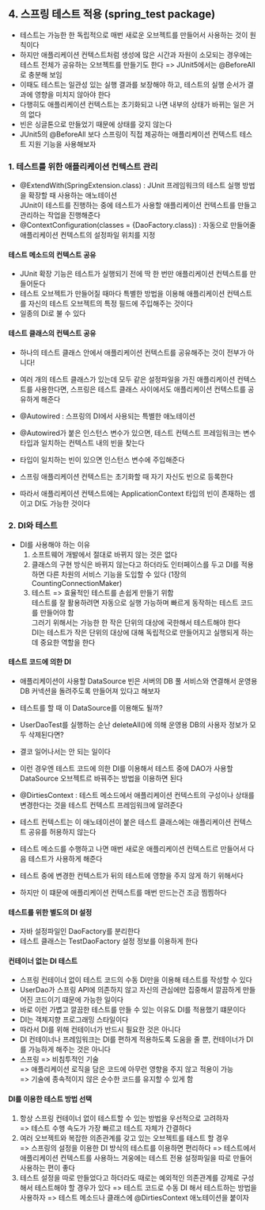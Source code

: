 ## 4. 스프링 테스트 적용 (spring_test package)

- 테스트는 가능한 한 독립적으로 매번 새로운 오브젝트를 만들어서 사용하는 것이 원칙이다
- 하지만 애플리케이션 컨텍스트처럼 생성에 많은 시간과 자원이 소모되는 경우에는 테스트 전체가 공유하는 오브젝트를 만들기도 한다 => JUnit5에서는 @BeforeAll로 충분해 보임
- 이때도 테스트는 일관성 있는 실행 결과를 보장해야 하고, 테스트의 실행 순서가 결과에 영향을 미치지 않아야 한다
- 다행히도 애플리케이션 컨텍스트는 초기화되고 나면 내부의 상태가 바뀌는 일은 거의 없다
- 빈은 싱글톤으로 만들었기 때문에 상태를 갖지 않는다
- JUnit5의 @BeforeAll 보다 스프링이 직접 제공하는 애플리케이션 컨텍스트 테스트 지원 기능을 사용해보자

### 1. 테스트를 위한 애플리케이션 컨텍스트 관리

- @ExtendWith(SpringExtension.class) : JUnit 프레임워크의 테스트 실행 방법을 확장할 때 사용하는 애노테이션  
  JUnit이 테스트를 진행하는 중에 테스트가 사용할 애플리케이션 컨텍스트를 만들고 관리하는 작업을 진행해준다
- @ContextConfiguration(classes = {DaoFactory.class}) : 자동으로 만들어줄 애플리케이션 컨텍스트의 설정파일 위치를 지정

#### 테스트 메소드의 컨텍스트 공유

- JUnit 확장 기능은 테스트가 실행되기 전에 딱 한 번만 애플리케이션 컨텍스트를 만들어둔다
- 테스트 오브젝트가 만들어질 때마다 특별한 방법을 이용해 애플리케이션 컨텍스트를 자신의 테스트 오브젝트의 특정 필드에 주입해주는 것이다
- 일종의 DI로 불 수 있다

#### 테스트 클래스의 컨텍스트 공유

- 하나의 테스트 클래스 안에서 애플리케이션 컨텍스트를 공유해주는 것이 전부가 아니다!
- 여러 개의 테스트 클래스가 있는데 모두 같은 설정파일을 가진 애플리케이션 컨텍스트를 사용한다면, 스프링은 테스트 클래스 사이에서도 애플리케이션 컨텍스트를 공유하게 해준다


- @Autowired : 스프링의 DI에서 사용되는 특별한 애노테이션
- @Autowired가 붙은 인스턴스 변수가 있으면, 테스트 컨텍스트 프레임워크는 변수 타입과 일치하는 컨텍스트 내의 빈을 찾는다
- 타입이 일치하는 빈이 있으면 인스턴스 변수에 주입해준다
- 스프링 애플리케이션 컨텍스트는 초기화할 때 자기 자신도 빈으로 등록한다
- 따라서 애플리케이션 컨텍스트에는 ApplicationContext 타입의 빈이 존재하는 셈이고 DI도 가능한 것이다

### 2. DI와 테스트

- DI를 사용해야 하는 이유
    1. 소프트웨어 개발에서 절대로 바뀌지 않는 것은 없다
    2. 클래스의 구현 방식은 바뀌지 않는다고 하더라도 인터페이스를 두고 DI를 적용하면 다른 차원의 서비스 기능을 도입할 수 있다 (1장의 CountingConnectionMaker)
    3. 테스트 => 효율적인 테스트를 손쉽게 만들기 위함  
       테스트를 잘 활용하려면 자동으로 실행 가능하며 빠르게 동작하는 테스트 코드를 만들어야 함  
       그러기 위해서는 가능한 한 작은 단위의 대상에 국한해서 테스트해야 한다  
       DI는 테스트가 작은 단위의 대상에 대해 독립적으로 만들어지고 실행되게 하는 데 중요한 역할을 한다

#### 테스트 코드에 의한 DI

- 애플리케이션이 사용할 DataSource 빈은 서버의 DB 풀 서비스와 연결해서 운영용 DB 커넥션을 돌려주도록 만들어져 있다고 해보자
- 테스트를 할 때 이 DataSource를 이용해도 될까?
- UserDaoTest를 실행하는 순난 deleteAll()에 의해 운영용 DB의 사용자 정보가 모두 삭제된다면?
- 결코 일어나서는 안 되는 일이다
- 이런 경우엔 테스트 코드에 의한 DI를 이용해서 테스트 중에 DAO가 사용할 DataSource 오브젝트르 바꿔주는 방법을 이용하면 된다


- @DirtiesContext : 테스트 메소드에서 애플리케이션 컨텍스트의 구성이나 상태를 변경한다는 것을 테스트 컨텍스트 프레임워크에 알려준다
- 테스트 컨텍스트는 이 애노테이션이 붙은 테스트 클래스에는 애플리케이션 컨텍스트 공유를 허용하지 않는다
- 테스트 메소드를 수행하고 나면 매번 새로운 애플리케이션 컨텍스트르 만들어서 다음 테스트가 사용하게 해준다
- 테스트 중에 변경한 컨텍스트가 뒤의 테스트에 영향을 주지 않게 하기 위해서다
- 하지만 이 떄문에 애플리케이션 컨텍스트를 매번 만드는건 조금 찜찜하다

#### 테스트를 위한 별도의 DI 설정

- 자바 설정파일인 DaoFactory를 분리한다
- 테스트 클래스는 TestDaoFactory 설정 정보를 이용하게 한다

#### 컨테이너 없는 DI 테스트

- 스프링 컨테이너 없이 테스트 코드의 수동 DI만을 이용해 테스트를 작성할 수 있다
- UserDao가 스프링 API에 의존하지 않고 자신의 관심에만 집중해서 깔끔하게 만들어진 코드이기 떄문에 가능한 일이다
- 바로 이런 가볍고 깔끔한 테스트를 만들 수 있는 이유도 DI를 적용했기 떄문이다
- DI는 객체지향 프로그래밍 스타일이다
- 따라서 DI를 위해 컨테이너가 반드시 필요한 것은 아니다
- DI 컨테이너나 프레임워크는 DI를 편하게 적용하도록 도움을 줄 뿐, 컨테이너가 DI를 가능하게 해주는 것은 아니다
- 스프링 => 비침투적인 기술   
  => 애플리케이션 로직을 담은 코드에 아무런 영향을 주지 않고 적용이 가능   
  => 기술에 종속적이지 않은 순수한 코드를 유지할 수 있게 함

#### DI를 이용한 테스트 방법 선택
1. 항상 스프링 컨테이너 없이 테스트할 수 있는 방법을 우선적으로 고려하자  
   => 테스트 수행 속도가 가장 빠르고 테스트 자체가 간결하다
2. 여러 오브젝트와 복잡한 의존관계를 갖고 있는 오브젝트를 테스트 할 경우  
   => 스프링의 설정을 이용한 DI 방식의 테스트를 이용하면 편리하다
   => 테스트에서 애플리케이션 컨텍스트를 사용하느 겨웅에는 테스트 전용 설정파일을 따로 만들어 사용하는 편이 좋다
3. 테스트 설정을 따로 만들었다고 하더라도 때로는 예외적인 의존관계를 강제로 구성해서 테스트해야 할 경우가 있다
   => 테스트 코드로 수동 DI 해서 테스트하는 방법을 사용하자
   => 테스트 메소드나 클래스에 @DirtiesContext 애노테이션을 붙이자
  